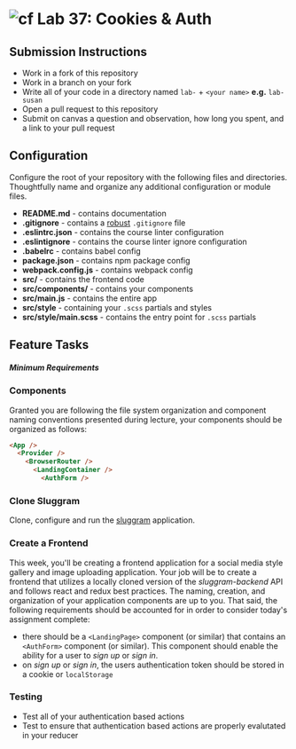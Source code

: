 ![cf](https://i.imgur.com/7v5ASc8.png) Lab 37: Cookies & Auth
======

## Submission Instructions
* Work in a fork of this repository
* Work in a branch on your fork
* Write all of your code in a directory named `lab-` + `<your name>` **e.g.** `lab-susan`
* Open a pull request to this repository
* Submit on canvas a question and observation, how long you spent, and a link to your pull request

## Configuration
Configure the root of your repository with the following files and directories. Thoughtfully name and organize any additional configuration or module files.
* **README.md** - contains documentation
* **.gitignore** - contains a [robust](http://gitignore.io) `.gitignore` file
* **.eslintrc.json** - contains the course linter configuration
* **.eslintignore** - contains the course linter ignore configuration
* **.babelrc** - contains babel config
* **package.json** - contains npm package config
* **webpack.config.js** - contains webpack config
* **src/** - contains the frontend code
* **src/components/** - contains your components
* **src/main.js** - contains the entire app
* **src/style** - containing your `.scss` partials and styles
* **src/style/main.scss** - contains the entry point for `.scss` partials

## Feature Tasks
##### Minimum Requirements

### Components
Granted you are following the file system organization and component naming conventions presented during lecture, your components should be organized as follows:

```html
<App />
  <Provider /> 
    <BrowserRouter />
      <LandingContainer />
        <AuthForm />
```

### Clone Sluggram
Clone, configure and run the [sluggram](http://github.com/slugbyte/sluggram) application.

### Create a Frontend
This week, you'll be creating a frontend application for a social media style gallery and image uploading application.  Your job will be to create a frontend that utilizes a locally cloned version of the *sluggram-backend* API and follows react and redux best practices.  The naming, creation, and organization of your application components are up to you.  That said, the following requirements should be accounted for in order to consider today's assignment complete:
* there should be a `<LandingPage>` component (or similar) that contains an `<AuthForm>` component (or similar).  This component should enable the ability for a user to *sign up* or *sign in*.
* on *sign up* or *sign in*, the users authentication token should be stored in a cookie or `localStorage`

### Testing
* Test all of your authentication based actions
* Test to ensure that authentication based actions are properly evalutated in your reducer